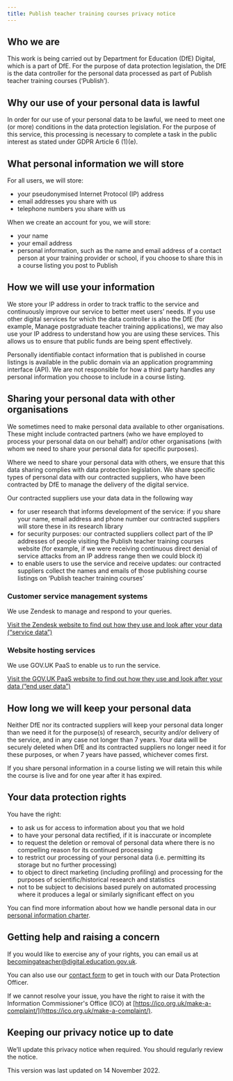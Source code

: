 ```yaml
---
title: Publish teacher training courses privacy notice
---
```


## Who we are

This work is being carried out by Department for Education (DfE) Digital, which is a part of DfE. For the purpose of data protection legislation, the DfE is the data controller for the personal data processed as part of Publish teacher training courses (‘Publish’).

## Why our use of your personal data is lawful

In order for our use of your personal data to be lawful, we need to meet one (or more) conditions in the data protection legislation. For the purpose of this service, this processing is necessary to complete a task in the public interest as stated under GDPR Article 6 (1)(e).

## What personal information we will store

For all users, we will store:

- your pseudonymised Internet Protocol (IP) address
- email addresses you share with us
- telephone numbers you share with us

When we create an account for you, we will store:

- your name
- your email address
- personal information, such as the name and email address of a contact person at your training provider or school, if you choose to share this in a course listing you post to Publish

## How we will use your information

We store your IP address in order to track traffic to the service and continuously improve our service to better meet users’ needs. If you use other digital services for which the data controller is also the DfE (for example, Manage postgraduate teacher training applications), we may also use your IP address to understand how you are using these services. This allows us to ensure that public funds are being spent effectively.

Personally identifiable contact information that is published in course listings is available in the public domain via an application programming interface (API). We are not responsible for how a third party handles any personal information you choose to include in a course listing.

## Sharing your personal data with other organisations

We sometimes need to make personal data available to other organisations. These might include contracted partners (who we have employed to process your personal data on our behalf) and/or other organisations (with whom we need to share your personal data for specific purposes).

Where we need to share your personal data with others, we ensure that this data sharing complies with data protection legislation. We share specific types of personal data with our contracted suppliers, who have been contracted by DfE to manage the delivery of the digital service.

Our contracted suppliers use your data data in the following way

- for user research that informs development of the service: if you share your name, email address and phone number our contracted suppliers will store these in its research library
- for security purposes: our contracted suppliers collect part of the IP addresses of people visiting the Publish teacher training courses website (for example, if we were receiving continuous direct denial of service attacks from an IP address range then we could block it)
- to enable users to use the service and receive updates: our contracted suppliers collect the names and emails of those publishing course listings on ‘Publish teacher training courses’

### Customer service management systems

We use Zendesk to manage and respond to your queries.

[Visit the Zendesk website to find out how they use and look after your data (“service data”)](https://www.zendesk.co.uk/company/privacy-and-data-protection/#faq-general-1)

### Website hosting services

We use GOV.UK PaaS to enable us to run the service.

[Visit the GOV.UK PaaS website to find out how they use and look after your data (“end user data”)](https://www.cloud.service.gov.uk/privacy-notice/#what-data-we-collect-from-end-users)

## How long we will keep your personal data

Neither DfE nor its contracted suppliers will keep your personal data longer than we need it for the purpose(s) of research, security and/or delivery of the service, and in any case not longer than 7 years. Your data will be securely deleted when DfE and its contracted suppliers no longer need it for these purposes, or when 7 years have passed, whichever comes first.

If you share personal information in a course listing we will retain this while the course is live and for one year after it has expired.

## Your data protection rights

You have the right:

- to ask us for access to information about you that we hold
- to have your personal data rectified, if it is inaccurate or incomplete
- to request the deletion or removal of personal data where there is no compelling reason for its continued processing
- to restrict our processing of your personal data (i.e. permitting its storage but no further processing)
- to object to direct marketing (including profiling) and processing for the purposes of scientific/historical research and statistics
- not to be subject to decisions based purely on automated processing where it produces a legal or similarly significant effect on you

You can find more information about how we handle personal data in our [personal information charter](https://www.gov.uk/government/organisations/department-for-education/about/personal-information-charter).

## Getting help and raising a concern

If you would like to exercise any of your rights, you can email us at [becomingateacher@digital.education.gov.uk](mailto:becomingateacher@digital.education.gov.uk).

You can also use our [contact form](https://form.education.gov.uk/en/AchieveForms/?form_uri=sandbox-publish://AF-Process-f1453496-7d8a-463f-9f33-1da2ac47ed76/AF-Stage-1e64d4cc-25fb-499a-a8d7-74e98203ac00/definition.json&redirectlink=%2Fen&cancelRedirectLink=%2Fen) to get in touch with our Data Protection Officer.

If we cannot resolve your issue, you have the right to raise it with the Information Commissioner's Office (ICO) at [https://ico.org.uk/make-a-complaint/](https://ico.org.uk/make-a-complaint/).

## Keeping our privacy notice up to date

We’ll update this privacy notice when required. You should regularly review the notice.

This version was last updated on 14 November 2022.
